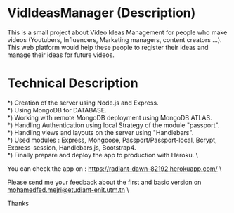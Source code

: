 # VidIdeasManager (Description)

This is a small project about Video Ideas Management for people who make videos (Youtubers, Influencers, Marketing managers, content creators ...). \
This web platform would help these people to register their ideas and manage their ideas for future videos.  

# Technical Description   

*) Creation of the server using Node.js and Express. \
*) Using MongoDB for DATABASE. \
*) Working with remote MongoDB deployment using MongoDB ATLAS. \
*) Handling Authentication using local Strategy of the module "passport".  \
*) Handling views and layouts on the server using "Handlebars".  \
*) Used modules : Express, Mongoose, Passport/Passport-local, Bcrypt, Express-session, Handlebars.js, Bootstrap4.  \
*) Finally prepare and deploy the app to production with Heroku.   \

You can check the app on : https://radiant-dawn-82192.herokuapp.com/     \

Please send me your feedback about the first and basic version on mohamedfed.mejri@etudiant-enit.utm.tn    \

Thanks

